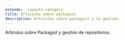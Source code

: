 ```yaml
---
extends: _layouts.category
title: Artículos sobre packagist
description: Artículos sobre packagist y su gestión.
---
```


Artículos sobre Packagist y gestión de repositorios.
